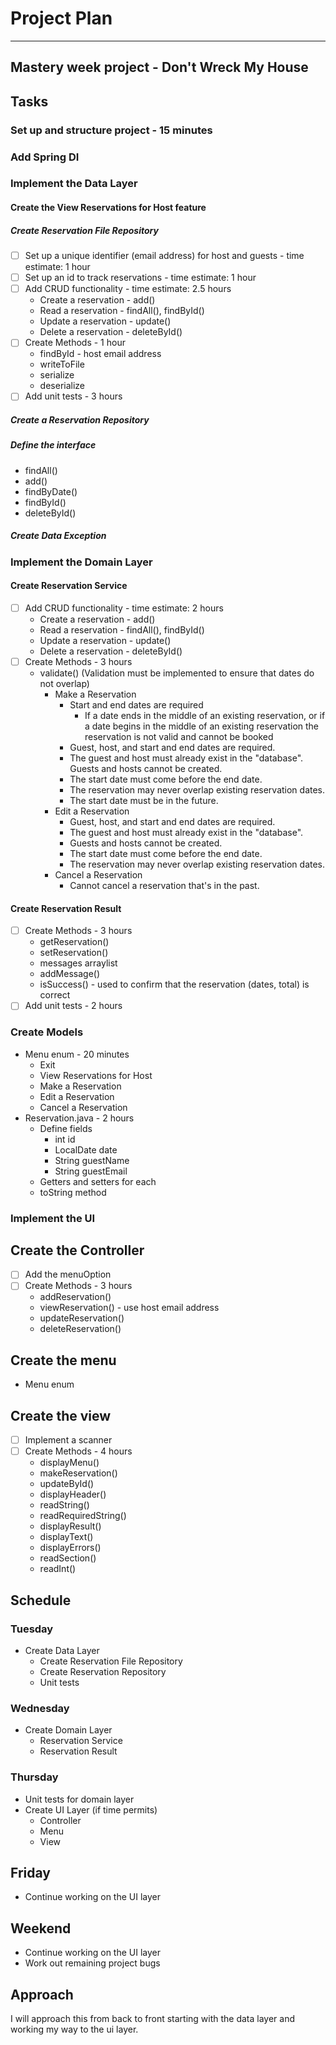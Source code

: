 # Project Plan
***
## Mastery week project - Don't Wreck My House

## Tasks
### Set up and structure project - 15 minutes
### Add Spring DI
### Implement the Data Layer
#### Create the View Reservations for Host feature
##### Create Reservation File Repository
* [ ] Set up a unique identifier (email address) for host and guests - time estimate: 1 hour
* [ ] Set up an id to track reservations - time estimate: 1 hour
* [ ] Add CRUD functionality - time estimate: 2.5 hours
  * Create a reservation - add()
  * Read a reservation - findAll(), findById()
  * Update a reservation - update()
  * Delete a reservation - deleteById()
* [ ] Create Methods - 1 hour
  * findById - host email address
  * writeToFile
  * serialize
  * deserialize
* [ ] Add unit tests - 3 hours
  
##### Create a Reservation Repository
##### Define the interface
* findAll()
* add()
* findByDate()
* findById()
* deleteById()

##### Create Data Exception

### Implement the Domain Layer
#### Create Reservation Service
* [ ] Add CRUD functionality - time estimate: 2 hours
  * Create a reservation - add()
  * Read a reservation - findAll(), findById()
  * Update a reservation - update()
  * Delete a reservation - deleteById()
* [ ] Create Methods - 3 hours
  * validate()
    (Validation must be implemented to ensure that dates do not overlap)
    * Make a Reservation 
      * Start and end dates are required
        - If a date ends in the middle of an existing reservation, or 
        if a date begins in the middle of an existing reservation
        the reservation is not valid and cannot be booked
      * Guest, host, and start and end dates are required.
      * The guest and host must already exist in the "database". Guests and hosts cannot be created.
      * The start date must come before the end date.
      * The reservation may never overlap existing reservation dates.
      * The start date must be in the future.
    * Edit a Reservation
      * Guest, host, and start and end dates are required. 
      * The guest and host must already exist in the "database". 
      * Guests and hosts cannot be created. 
      * The start date must come before the end date. 
      * The reservation may never overlap existing reservation dates.
    * Cancel a Reservation
      * Cannot cancel a reservation that's in the past.

#### Create Reservation Result
* [ ] Create Methods - 3 hours
  * getReservation()
  * setReservation()
  * messages arraylist
  * addMessage()
  * isSuccess() - used to confirm that the reservation (dates, total) is correct
* [ ] Add unit tests - 2 hours

### Create Models
* Menu enum - 20 minutes
  * Exit
  * View Reservations for Host
  * Make a Reservation
  * Edit a Reservation
  * Cancel a Reservation
* Reservation.java - 2 hours
  * Define fields
    * int id
    * LocalDate date
    * String guestName
    * String guestEmail
  * Getters and setters for each
  * toString method

### Implement the UI
## Create the Controller
* [ ] Add the menuOption
* [ ] Create Methods - 3 hours
  * addReservation()
  * viewReservation() - use host email address
  * updateReservation()
  * deleteReservation()

## Create the menu
* Menu enum

## Create the view
* [ ] Implement a scanner
* [ ] Create Methods - 4 hours
  * displayMenu() 
  * makeReservation()
  * updateById()
  * displayHeader()
  * readString()
  * readRequiredString()
  * displayResult()
  * displayText()
  * displayErrors()
  * readSection()
  * readInt()

## Schedule
### Tuesday
* Create Data Layer
  * Create Reservation File Repository
  * Create Reservation Repository
  * Unit tests

### Wednesday
* Create Domain Layer
  * Reservation Service
  * Reservation Result

### Thursday
* Unit tests for domain layer
* Create UI Layer (if time permits)
  * Controller
  * Menu
  * View

## Friday
* Continue working on the UI layer

## Weekend
* Continue working on the UI layer
* Work out remaining project bugs

## Approach
I will approach this from back to front starting with the data layer
and working my way to the ui layer.

